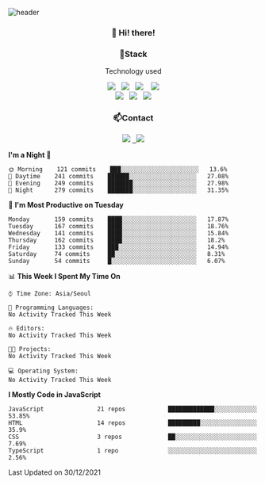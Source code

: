 ![header](https://capsule-render.vercel.app/api?type=waving&color=gradient&height=200&text=Che-ri&fontAlign=70&fontAlignY=40&animation=twinkling)

<h3 align="center">👋 Hi! there!</h3>

<h3 align="center">📌Stack</h3>
<p align="center">Technology used</p>
<div align="center"><img src="https://img.shields.io/badge/HTML5-e74c3c?style=flat-square&logo=HTML5&logoColor=white"></img> &nbsp <img src="https://img.shields.io/badge/CSS3-0A84FF?style=flat-square&logo=CSS3&logoColor=white"></img>  &nbsp <img src="https://img.shields.io/badge/SCSS-fd79a8?style=flat-square&logo=Sass&logoColor=white"/></a>&nbsp  &nbsp <img src="https://img.shields.io/badge/styled%2Dcomponents-DB7093?style=flat-square&logo=styled%2Dcomponents&logoColor=white"/></a>
<br><img src="https://img.shields.io/badge/JavaScript-FFCD11?style=flat-square&logo=JavaScript&logoColor=white"></img> &nbsp <img src="https://img.shields.io/badge/React-00BCF6?style=flat-square&logo=React&logoColor=white"></img> &nbsp <img src="https://img.shields.io/badge/Redux-764ABC?style=flat-square&logo=Redux&logoColor=white"/></a></div>

<h3 align="center">📫Contact</h3>
<div align="center"><a href="https://cheri.tistory.com/"><img src="https://img.shields.io/badge/Cheri-AD29B6?style=flat-square&logo=Tidal&logoColor=white"/></a> <a href="rnjs1135@gmail.com"> &nbsp <img src="https://img.shields.io/badge/Gmail-EA4335?style=flat-square&logo=Gmail&logoColor=white"/></a></div>

<!--START_SECTION:waka-->
**I'm a Night 🦉** 

```text
🌞 Morning    121 commits    ███░░░░░░░░░░░░░░░░░░░░░░   13.6% 
🌆 Daytime    241 commits    ██████░░░░░░░░░░░░░░░░░░░   27.08% 
🌃 Evening    249 commits    ███████░░░░░░░░░░░░░░░░░░   27.98% 
🌙 Night      279 commits    ███████░░░░░░░░░░░░░░░░░░   31.35%

```
📅 **I'm Most Productive on Tuesday** 

```text
Monday       159 commits    ████░░░░░░░░░░░░░░░░░░░░░   17.87% 
Tuesday      167 commits    ████░░░░░░░░░░░░░░░░░░░░░   18.76% 
Wednesday    141 commits    ████░░░░░░░░░░░░░░░░░░░░░   15.84% 
Thursday     162 commits    ████░░░░░░░░░░░░░░░░░░░░░   18.2% 
Friday       133 commits    ███░░░░░░░░░░░░░░░░░░░░░░   14.94% 
Saturday     74 commits     ██░░░░░░░░░░░░░░░░░░░░░░░   8.31% 
Sunday       54 commits     █░░░░░░░░░░░░░░░░░░░░░░░░   6.07%

```


📊 **This Week I Spent My Time On** 

```text
⌚︎ Time Zone: Asia/Seoul

💬 Programming Languages: 
No Activity Tracked This Week

🔥 Editors: 
No Activity Tracked This Week

🐱‍💻 Projects: 
No Activity Tracked This Week

💻 Operating System: 
No Activity Tracked This Week

```

**I Mostly Code in JavaScript** 

```text
JavaScript               21 repos            █████████████░░░░░░░░░░░░   53.85% 
HTML                     14 repos            █████████░░░░░░░░░░░░░░░░   35.9% 
CSS                      3 repos             ██░░░░░░░░░░░░░░░░░░░░░░░   7.69% 
TypeScript               1 repo              ░░░░░░░░░░░░░░░░░░░░░░░░░   2.56%

```



 Last Updated on 30/12/2021
<!--END_SECTION:waka-->
